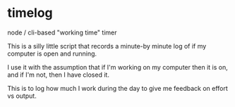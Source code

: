 # timelog
node / cli-based "working time" timer


This is a silly little script that records a minute-by minute log of if my computer is open and running.

I use it with the assumption that if I'm working on my computer then it is on, and if I'm not, then I have closed it.

This is to log how much I work during the day to give me feedback on effort vs output.
